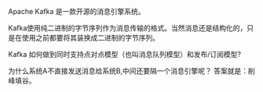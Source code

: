 Apache Kafka 是一款开源的消息引擎系统。

Kafka使用纯二进制的字节序列作为消息传输的格式。当然消息还是结构化的，只是在使用之前都要将其装换成二进制的字节序列。


Kafka 如何做到同时支持点对点模型（也叫消息队列模型）和发布/订阅模型?



为什么系统A不直接发送消息给系统B,中间还要隔一个消息引擎呢？
答案就是：削峰填谷。